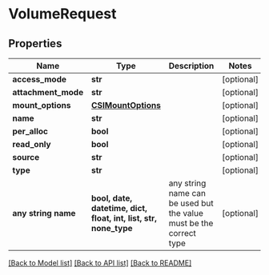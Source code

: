 # VolumeRequest


## Properties
Name | Type | Description | Notes
------------ | ------------- | ------------- | -------------
**access_mode** | **str** |  | [optional] 
**attachment_mode** | **str** |  | [optional] 
**mount_options** | [**CSIMountOptions**](CSIMountOptions.md) |  | [optional] 
**name** | **str** |  | [optional] 
**per_alloc** | **bool** |  | [optional] 
**read_only** | **bool** |  | [optional] 
**source** | **str** |  | [optional] 
**type** | **str** |  | [optional] 
**any string name** | **bool, date, datetime, dict, float, int, list, str, none_type** | any string name can be used but the value must be the correct type | [optional]

[[Back to Model list]](../README.md#documentation-for-models) [[Back to API list]](../README.md#documentation-for-api-endpoints) [[Back to README]](../README.md)


